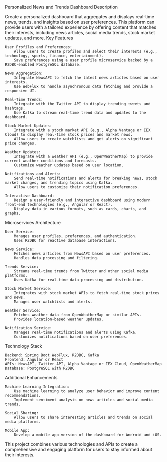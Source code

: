 Personalized News and Trends Dashboard
Description

Create a personalized dashboard that aggregates and displays real-time news, trends, and insights based on user preferences. This platform can provide users with a tailored experience by offering content that matches their interests, including news articles, social media trends, stock market updates, and more.
Key Features

    User Profiles and Preferences:
        Allow users to create profiles and select their interests (e.g., technology, sports, finance, entertainment).
        Save preferences using a user profile microservice backed by a R2DBC-enabled PostgreSQL database.

    News Aggregation:
        Integrate NewsAPI to fetch the latest news articles based on user interests.
        Use WebFlux to handle asynchronous data fetching and provide a responsive UI.

    Real-Time Trends:
        Integrate with the Twitter API to display trending tweets and hashtags.
        Use Kafka to stream real-time trend data and updates to the dashboard.

    Stock Market Updates:
        Integrate with a stock market API (e.g., Alpha Vantage or IEX Cloud) to display real-time stock prices and market news.
        Allow users to create watchlists and get alerts on significant price changes.

    Weather Updates:
        Integrate with a weather API (e.g., OpenWeatherMap) to provide current weather conditions and forecasts.
        Customize weather updates based on user location.

    Notifications and Alerts:
        Send real-time notifications and alerts for breaking news, stock market changes, and trending topics using Kafka.
        Allow users to customize their notification preferences.

    Interactive Dashboard:
        Design a user-friendly and interactive dashboard using modern front-end technologies (e.g., Angular or React).
        Display data in various formats, such as cards, charts, and graphs.

Microservices Architecture

    User Service:
        Manages user profiles, preferences, and authentication.
        Uses R2DBC for reactive database interactions.

    News Service:
        Fetches news articles from NewsAPI based on user preferences.
        Handles data processing and filtering.

    Trends Service:
        Streams real-time trends from Twitter and other social media platforms.
        Uses Kafka for real-time data processing and distribution.

    Stock Market Service:
        Integrates with stock market APIs to fetch real-time stock prices and news.
        Manages user watchlists and alerts.

    Weather Service:
        Fetches weather data from OpenWeatherMap or similar APIs.
        Provides location-based weather updates.

    Notification Service:
        Manages real-time notifications and alerts using Kafka.
        Customizes notifications based on user preferences.

Technology Stack

    Backend: Spring Boot WebFlux, R2DBC, Kafka
    Frontend: Angular or React
    APIs: NewsAPI, Twitter API, Alpha Vantage or IEX Cloud, OpenWeatherMap
    Database: PostgreSQL with R2DBC

Additional Enhancements

    Machine Learning Integration:
        Use machine learning to analyze user behavior and improve content recommendations.
        Implement sentiment analysis on news articles and social media trends.

    Social Sharing:
        Allow users to share interesting articles and trends on social media platforms.

    Mobile App:
        Develop a mobile app version of the dashboard for Android and iOS.

This project combines various technologies and APIs to create a comprehensive and engaging platform for users to stay informed about their interests.
